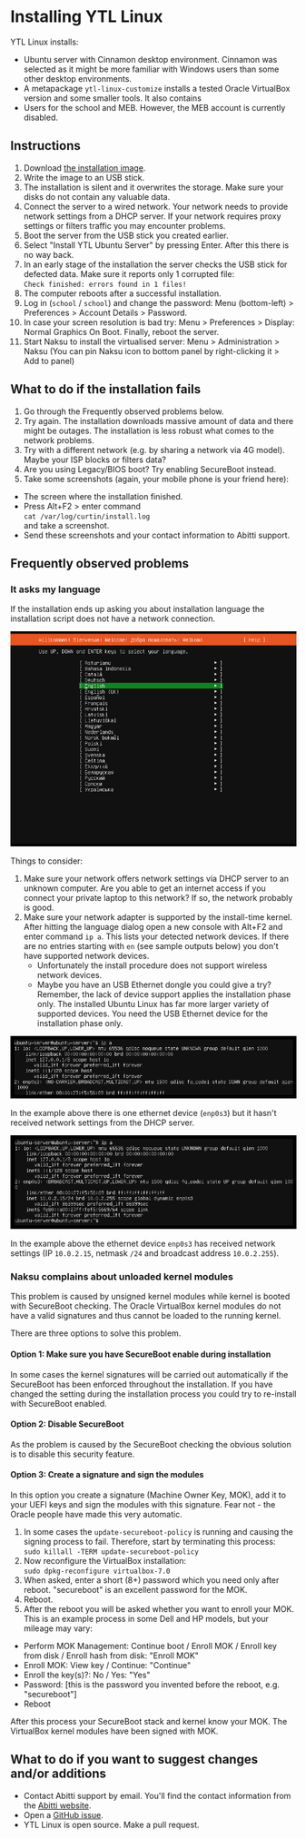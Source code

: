 # Installing YTL Linux

YTL Linux installs:
 * Ubuntu server with Cinnamon desktop environment. Cinnamon was selected
   as it might be more familiar with Windows users than some other desktop
   environments.
 * A metapackage `ytl-linux-customize` installs a tested Oracle VirtualBox
   version and some smaller tools. It also contains
 * Users for the school and MEB. However, the MEB account is currently disabled.

## Instructions

 1. Download [the installation image](https://linux.abitti.fi/ytl-install-22.iso).
 1. Write the image to an USB stick.
 1. The installation is silent and it overwrites the storage. Make sure your disks do not contain any valuable data.
 1. Connect the server to a wired network. Your network needs to provide network settings from a DHCP server. If your network requires proxy settings or filters traffic you may encounter problems.
 1. Boot the server from the USB stick you created earlier.
 1. Select "Install YTL Ubuntu Server" by pressing Enter. After this there is no way back.
 1. In an early stage of the installation the server checks the USB stick for defected data. Make sure it reports only 1 corrupted file:\
 `Check finished: errors found in 1 files!`
 1. The computer reboots after a successful installation.
 1. Log in (`school` / `school`) and change the password: Menu (bottom-left) > Preferences > Account Details > Password.
 1. In case your screen resolution is bad try: Menu > Preferences > Display: Normal Graphics On Boot. Finally, reboot the server.
 1. Start Naksu to install the virtualised server: Menu > Administration > Naksu (You can pin Naksu icon to bottom panel by right-clicking it > Add to panel)

## What to do if the installation fails

 1. Go through the Frequently observed problems below.
 1. Try again. The installation downloads massive amount of data and there might be outages. The installation is less robust what comes to the network problems.
 1. Try with a different network (e.g. by sharing a network via 4G model). Maybe your ISP blocks or filters data?
 1. Are you using Legacy/BIOS boot? Try enabling SecureBoot instead.
 1. Take some screenshots (again, your mobile phone is your friend here):
   * The screen where the installation finished.
   * Press Alt+F2 > enter command \
     `cat /var/log/curtin/install.log` \
     and take a screenshot.
   * Send these screenshots and your contact information to Abitti support.

## Frequently observed problems

### It asks my language

If the installation ends up asking you about installation language the installation
script does not have a network connection.

![Screenshot of the language selection menu](assets/install-no-network.png)

Things to consider:
 1. Make sure your network offers network settings via DHCP server to an
    unknown computer. Are you able to get an internet access if you connect
    your private laptop to this network? If so, the network probably is good.
 1. Make sure your network adapter is supported by the install-time kernel.
    After hitting the language dialog open a new console with Alt+F2 and enter
    command `ip a`. This lists your detected network devices. If there are no
    entries starting with `en` (see sample outputs below) you don't have supported
    network devices.
      * Unfortunately the install procedure does not support wireless network devices.
      * Maybe you have an USB Ethernet dongle you could give a try? Remember, the
        lack of device support applies the installation phase only. The installed
        Ubuntu Linux has far more larger variety of supported devices. You need
        the USB Ethernet device for the installation phase only.

![Example: Network device does not get settings from DHCP](assets/install-network-no-settings.png)

In the example above there is one ethernet device (`enp0s3`) but it hasn't received network
settings from the DHCP server.

![Example: Network device with settings](assets/install-network-ok.png)

In the example above the ethernet device `enp0s3` has received network settings (IP
`10.0.2.15`, netmask `/24` and broadcast address `10.0.2.255`).

### Naksu complains about unloaded kernel modules

This problem is caused by unsigned kernel modules while kernel is booted with SecureBoot checking.
The Oracle VirtualBox kernel modules do not have a valid signatures and thus cannot be loaded to the
running kernel.

There are three options to solve this problem.

#### Option 1: Make sure you have SecureBoot enable during installation

In some cases the kernel signatures will be carried out automatically if the SecureBoot has been
enforced throughout the installation. If you have changed the setting during the installation
process you could try to re-install with SecureBoot enabled.

#### Option 2: Disable SecureBoot

As the problem is caused by the SecureBoot checking the obvious solution is to disable this security
feature.

#### Option 3: Create a signature and sign the modules

In this option you create a signature (Machine Owner Key, MOK), add it to your UEFI keys and sign the modules with this signature. Fear not - the Oracle people have made this very automatic.

 1. In some cases the `update-secureboot-policy` is running and causing the signing process to fail. Therefore, start by terminating this process:\
   `sudo killall -TERM update-secureboot-policy`
 1. Now reconfigure the VirtualBox installation:\
   `sudo dpkg-reconfigure virtualbox-7.0`
 1. When asked, enter a short (8+) password which you need only after reboot. "secureboot" is an excellent password for the MOK.
 1. Reboot.
 1. After the reboot you will be asked whether you want to enroll your MOK. This is an example process in some Dell and HP models, but your mileage may vary:
  * Perform MOK Management: Continue boot / Enroll MOK / Enroll key from disk / Enroll hash from disk: "Enroll MOK"
  * Enroll MOK: View key / Continue: "Continue"
  * Enroll the key(s)?: No / Yes: "Yes"
  * Password: [this is the password you invented before the reboot, e.g. "secureboot"]
  * Reboot

After this process your SecureBoot stack and kernel know your MOK. The VirtualBox kernel modules have been signed with MOK.

## What to do if you want to suggest changes and/or additions

 * Contact Abitti support by email. You'll find the contact information from the [Abitti website](https://abitti.fi).
 * Open a [GitHub issue](https://github.com/digabi/ytl-linux/issues).
 * YTL Linux is open source. Make a pull request.
